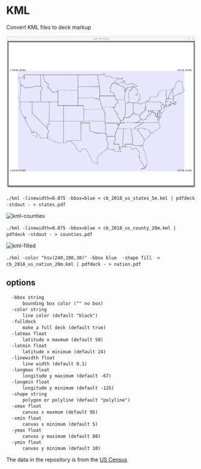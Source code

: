 # KML

Convert KML files to deck markup

![kml-example](us-states.png)

```./kml -linewidth=0.075 -bbox=blue < cb_2018_us_states_5m.kml | pdfdeck -stdout - > states.pdf```

![kml-counties](us-counties.png)

```./kml -linewidth=0.075 -bbox=blue < cb_2018_us_county_20m.kml | pdfdeck -stdout - > counties.pdf```

![kml-filled](filled.png)

```./kml -color "hsv(240,100,30)" -bbox blue  -shape fill  < cb_2018_us_nation_20m.kml | pdfdeck - > nation.pdf```

## options
```
  -bbox string
      bounding box color ("" no box)
  -color string
      line color (default "black")
  -fulldeck
      make a full deck (default true)
  -latmax float
      latitude x maxmum (default 50)
  -latmin float
      latitude x minimum (default 24)
  -linewidth float
      line width (default 0.1)
  -longmax float
      longitude y maximum (default -67)
  -longmin float
      longitude y minimum (default -125)
  -shape string
      polygon or polyline (default "polyline")
  -xmax float
      canvas x maxmum (default 95)
  -xmin float
      canvas x minimum (default 5)
  -ymax float
      canvas y maximum (default 80)
  -ymin float
      canvas y minimum (default 10)

```

The data in the repository is from the [US Census](https://www.census.gov/geographies/mapping-files/time-series/geo/kml-cartographic-boundary-files.html)
